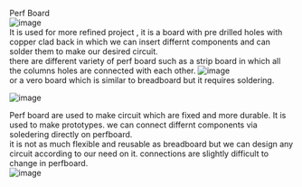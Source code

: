 Perf Board  
![image](https://user-images.githubusercontent.com/60490438/133921980-614a950f-ec8a-4f2a-89b2-a2e9da90391a.png)  
It is used for more refined project , it is a board with pre drilled holes with copper clad back in which we can insert differnt components and can solder them to make our desired circuit.     
there are different variety of perf board such as a strip board in which all the columns holes are connected with each other.
![image](https://user-images.githubusercontent.com/60490438/133922190-1ff84863-be3b-4917-9e8a-f0d1916e52f2.png)  
or a vero board which is similar to breadboard but it requires soldering.  

![image](https://user-images.githubusercontent.com/60490438/133922219-336e41d7-e18a-471d-bedc-365de89cc912.png)  
    
  
Perf board are used to make circuit which are fixed and more durable. It is used to make prototypes. we can connect differnt components via soledering directly on perfboard.  
it is not as much flexible and reusable as breadboard but we can design any circuit according to our need on it. connections are slightly difficult to change in perfboard.   
![image](https://user-images.githubusercontent.com/60490438/133922404-c5be3b71-d600-45e9-b729-2560726ff6ac.png)
